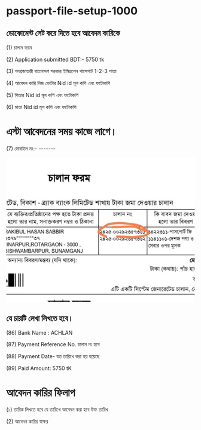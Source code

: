 # passport-file-setup-1000

## ডোকোমেন্ট সেট করে দিতে হবে আবেদন কারিকে

(1) চালান ফরম

(2) Application submitted  BDT:- 5750 tk

(3) গনপ্রজাতন্তী বাংলােদশ সরকার  ইমিগ্রশেন পাসেপাট 1-2-3 পাতা

 (4) আবেদন কারি নিজ ভোটার Nid id মূল কপি এবং ফটোকপি

 (5) পিতার Nid id মূল কপি এবং ফটোকপি
 
 (6) মাতা Nid id মূল কপি এবং ফটোকপি

 # এস্টা আবেদনের সময় কাজে লাগে।

 (7) মোবাইল নং:- -------


<!--[profile](./C.JPEF)-->
<img src="C.JPEG" width="600"/>

## যে চারটি লেখা লিখতে হবে।
 
 (86)  Bank Name : ACHLAN
 

 (87)  Payment Reference No. চালান নং হবে
 

 (88)  Payment Date- যত তারিখে করা হয় হয়েছে
 
 
 (89) Paid Amount: 5750 tK
 

 # আবেদন কারির ফিলাপ

 (১) তারিক লিখতে হবে যে তারিখে আবেদন করা হবে উক্ত তারিখ

 (2) আবেদন কারির স্বাক্ষর 
